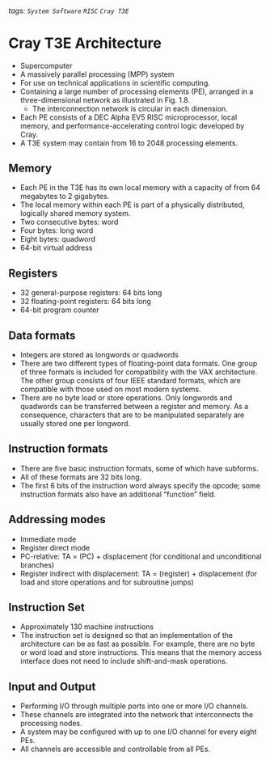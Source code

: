 ###### tags: `System Software` `RISC` `Cray T3E`

# Cray T3E Architecture
* Supercomputer
* A massively parallel processing (MPP) system
* For use on technical applications in scientific computing.
* Containing a large number of processing elements (PE), arranged in a three-dimensional network as illustrated in Fig. 1.8.
    * The interconnection network is circular in each dimension.
* Each PE consists of a DEC Alpha EV5 RISC microprocessor, local memory, and performance-accelerating control logic developed by Cray.
* A T3E system may contain from 16 to 2048 processing elements.

##  Memory
* Each PE in the T3E has its own local memory with a capacity of from 64 megabytes to 2 gigabytes.
* The local memory within each PE is part of a physically distributed, logically shared memory system.
* Two consecutive bytes: word
* Four bytes: long word
* Eight bytes: quadword
* 64-bit virtual address

##  Registers
* 32 general-purpose registers: 64 bits long
* 32 floating-point registers: 64 bits long
* 64-bit program counter

##  Data formats
* Integers are stored as longwords or quadwords
* There are two different types of floating-point data formats. One group of three formats is included for compatibility with the VAX architecture. The other group consists of four IEEE standard formats, which are compatible with those used on most modern systems.
* There are no byte load or store operations. Only longwords and quadwords can be transferred between a register and memory. As a consequence, characters that are to be manipulated separately are usually stored one per longword.

##  Instruction formats
* There are five basic instruction formats, some of which have subforms.
* All of these formats are 32 bits long.
* The first 6 bits of the instruction word always specify the opcode; some instruction formats also have an additional “function” field.

##  Addressing modes
* Immediate mode
* Register direct mode
* PC-relative: TA = (PC) + displacement (for conditional and unconditional branches)
* Register indirect with displacement: TA = (register) + displacement (for load and store operations and for subroutine jumps)

##  Instruction Set
* Approximately 130 machine instructions
* The instruction set is designed so that an implementation of the architecture can be as fast as possible. For example, there are no byte or word load and store instructions. This means that the memory access interface does not need to include shift-and-mask operations.

##  Input and Output
* Performing I/O through multiple ports into one or more I/O channels.
* These channels are integrated into the network that interconnects the processing nodes.
* A system may be configured with up to one I/O channel for every eight PEs. 
* All channels are accessible and controllable from all PEs.
